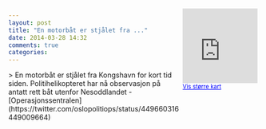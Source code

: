 ```yaml
---
layout: post
title: "En motorbåt er stjålet fra ..."
date: 2014-03-28 14:32
comments: true
categories: 
---
```

<div style="float:right; margin:5px; position:relative;top:-130px;"><iframe width="150" height="150" frameborder="0" scrolling="no" marginheight="0" marginwidth="0" src="http://maps.google.com/maps?q=Kongshavn,+Oslo&hl=no&t=m&z=14&output=embed&iwloc=&"></iframe><br/><small><a href="http://maps.google.com/maps?q=Kongshavn,+Oslo&hl=no&t=m&z=14&source=embed&iwloc=A" style="color:#0000FF;text-align:left" target="_new">Vis st&oslash;rre kart</a></small></div>
> En motorbåt er stjålet fra Kongshavn for kort tid siden. Politihelikopteret har nå observasjon på antatt rett båt utenfor Nesoddlandet
- [Operasjonssentralen](https://twitter.com/oslopolitiops/status/449660316449009664)
